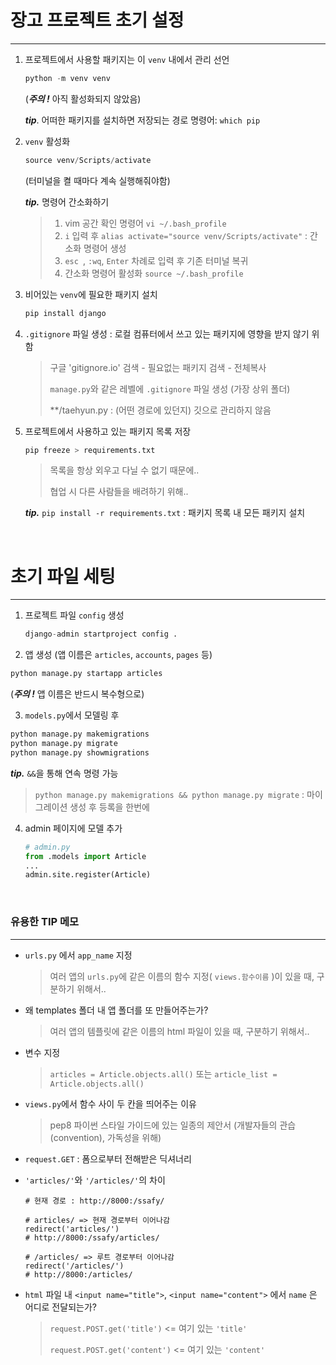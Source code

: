 # 장고 프로젝트 초기 설정

---

1. 프로젝트에서 사용할 패키지는 이 `venv` 내에서 관리 선언

   ```python
   python -m venv venv
   ```

   (***주의 !*** 아직 활성화되지 않았음)

   ***tip***. 어떠한 패키지를 설치하면 저장되는 경로 명령어:  `which pip`	

2. `venv` 활성화

   ``` python
   source venv/Scripts/activate
   ```

   (터미널을 켤 때마다 계속 실행해줘야함)

   ***tip.*** 명령어 간소화하기

   > 1. vim 공간 확인 명령어 `vi ~/.bash_profile`
   > 2. `i` 입력 후 `alias activate="source venv/Scripts/activate"` : 간소화 명령어 생성 
   > 3. `esc `, `:wq`, `Enter` 차례로 입력 후 기존 터미널 복귀
   > 4. 간소화 명령어 활성화 `source ~/.bash_profile`

3. 비어있는 `venv`에 필요한 패키지 설치

   ```python
   pip install django
   ```

4. `.gitignore` 파일 생성 : 로컬 컴퓨터에서 쓰고 있는 패키지에 영향을 받지 않기 위함

   >구글 'gitignore.io' 검색 - 필요없는 패키지 검색 - 전체복사
   >
   >`manage.py`와 같은 레벨에 `.gitignore` 파일 생성 (가장 상위 폴더)
   >
   >**/taehyun.py : (어떤 경로에 있던지) 깃으로 관리하지 않음

5. 프로젝트에서 사용하고 있는 패키지 목록 저장

   ```python
   pip freeze > requirements.txt
   ```

   >목록을 항상 외우고 다닐 수 없기 때문에..
   >
   >협업 시 다른 사람들을 배려하기 위해..

   ***tip.*** `pip install -r requirements.txt` : 패키지 목록 내 모든 패키지 설치

<br>

# 초기 파일 세팅

---

1. 프로젝트 파일 `config` 생성 

   ```python
   django-admin startproject config .
   ```

2.  앱 생성 (앱 이름은 `articles`, `accounts`, `pages` 등)

   ```python
   python manage.py startapp articles
   ```

   (***주의 !*** 앱 이름은 반드시 복수형으로)

3.  `models.py`에서 모델링 후

   ```python
   python manage.py makemigrations
   python manage.py migrate
   python manage.py showmigrations
   ```

   ***tip.*** `&&`을 통해 연속 명령 가능

   >`python manage.py makemigrations && python manage.py migrate` : 마이그레이션 생성 후 등록을 한번에

4. admin 페이지에 모델 추가

   ```python
   # admin.py
   from .models import Article
   ...
   admin.site.register(Article)
   ```

<br>

### 유용한 TIP 메모

---

- `urls.py` 에서 `app_name` 지정

  > 여러 앱의 `urls.py`에 같은 이름의 함수 지정( `views.함수이름` )이 있을 때, 구분하기 위해서..

- 왜 templates 폴더 내 앱 폴더를 또 만들어주는가?

  >여러 앱의 템플릿에 같은 이름의 html 파일이 있을 때, 구분하기 위해서..

- 변수 지정

  >`articles = Article.objects.all()` 또는 `article_list = Article.objects.all()`

- `views.py`에서 함수 사이 두 칸을 띄어주는 이유

  >pep8 파이썬 스타일 가이드에 있는 일종의 제안서 (개발자들의 관습(convention), 가독성을 위해)

- `request.GET` : 폼으로부터 전해받은 딕셔너리

- `'articles/'`와 `'/articles/'`의 차이

  ```
  # 현재 경로 : http://8000:/ssafy/
  
  # articles/ => 현재 경로부터 이어나감
  redirect('articles/')  
  # http://8000:/ssafy/articles/
  
  # /articles/ => 루트 경로부터 이어나감
  redirect('/articles/')  
  # http://8000:/articles/
  ```

- `html` 파일 내 `<input name="title">`, `<input name="content">` 에서 `name` 은 어디로 전달되는가?

  > `request.POST.get('title')` <= 여기 있는 `'title'`
  >
  > `request.POST.get('content')` <= 여기 있는 `'content'`





















